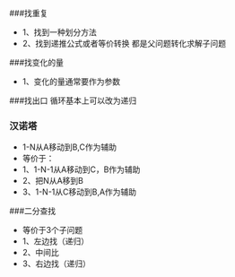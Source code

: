 ###找重复
- 1、找到一种划分方法
- 2、找到递推公式或者等价转换 
  都是父问题转化求解子问题
  
###找变化的量
- 1、变化的量通常要作为参数

###找出口
循环基本上可以改为递归

### 汉诺塔
- 1-N从A移动到B,C作为辅助
- 等价于：
- 1、1-N-1从A移动到C，B作为辅助
- 2、把N从A移到B
- 3、1-N-1从C移动到B,A作为辅助

###二分查找
-  等价于3个子问题
- 1、左边找（递归）
- 2、中间比
- 3、右边找（递归）